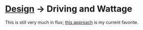 # [Design](/design.md) → Driving and Wattage

This is still very much in flux; [this approach](/updates/20240705-make-function-generation-cheap.md) is my current favorite.